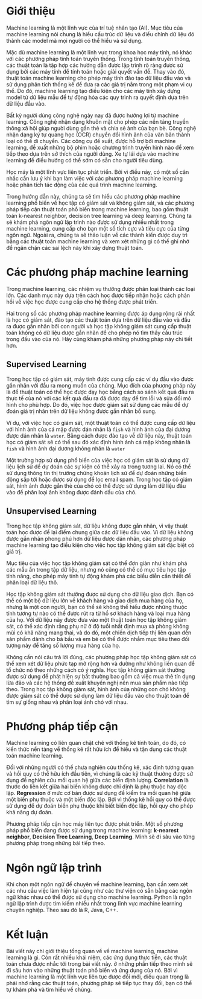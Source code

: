 # Giới thiệu
Machine learning là một lĩnh vực của trí tuệ nhân tạo (AI). Mục tiêu của machine learning nói chung là hiểu cấu trúc dữ liệu và điều chỉnh dữ liệu đó thành các model mà mọi người có thể hiểu và sử dụng.

Mặc dù machine learning là một lĩnh vực trong khoa học máy tính, nó khác với các phương pháp tính toán truyền thống. Trong tính toán truyền thống, các thuật toán là tập hợp các hướng dẫn được lập trình rõ ràng được sử dụng bởi các máy tính để tính toán hoặc giải quyết vấn đề. Thay vào đó, thuật toán machine learning cho phép máy tính đào tạo dữ liệu đầu vào và sử dụng phân tích thống kê để đưa ra các giá trị nằm trong một phạm vi cụ thể. Do đó, machine learning tạo điều kiện cho các máy tính xây dựng model từ dữ liệu mẫu để tự động hóa các quy trình ra quyết định dựa trên dữ liệu đầu vào. 

Bất kỳ người dùng công nghệ ngày nay đã được hưởng lợi từ machine learning. Công nghệ nhận dạng khuôn mặt cho phép các nền tảng truyền thông xã hội giúp người dùng gắn thẻ và chia sẻ ảnh của bạn bè. Công nghệ nhận dạng ký tự quang học (OCR) chuyển đổi hình ảnh của văn bản thành loại có thể di chuyển. Các công cụ đề xuất, được hỗ trợ bởi machine learning, đề xuất những bộ phim hoặc chương trình truyền hình nào để xem tiếp theo dựa trên sở thích của người dùng. Xe tự lái dựa vào machine learning để điều hướng có thể sớm có sẵn cho người tiêu dùng.

Học máy là một lĩnh vực liên tục phát triển. Bởi vì điều này, có một số cân nhắc cần lưu ý khi bạn làm việc với các phương pháp machine learning hoặc phân tích tác động của các quá trình machine learning.

Trong hướng dẫn này, chúng ta sẽ tìm hiểu các phương pháp machine learning phổ biến về học tập có giám sát và không giám sát, và các phương pháp tiếp cận thuật toán phổ biến trong machine learning, bao gồm thuật toán k-nearest neighbor, decision tree learning và deep learning. Chúng ta sẽ khám phá ngôn ngữ lập trình nào được sử dụng nhiều nhất trong machine learning, cung cấp cho bạn một số tích cực và tiêu cực của từng ngôn ngữ. Ngoài ra, chúng ta sẽ thảo luận về các thành kiến được duy trì bằng các thuật toán machine learning và xem xét những gì có thể ghi nhớ để ngăn chặn các sai lệch này khi xây dựng thuật toán.
# Các phương pháp machine learning
Trong machine learning, các nhiệm vụ thường được phân loại thành các loại lớn. Các danh mục này dựa trên cách học được tiếp nhận hoặc cách phản hồi về việc học được cung cấp cho hệ thống được phát triển.

Hai trong số các phương pháp machine learning được áp dụng rộng rãi nhất là học có giám sát, đào tạo các thuật toán dựa trên dữ liệu đầu vào và đầu ra được gắn nhãn bởi con người và học tập không giám sát cung cấp thuật toán không có dữ liệu được gắn nhãn để cho phép nó tìm thấy cấu trúc trong đầu vào của nó. Hãy cùng khám phá những phương pháp này chi tiết hơn.
## Supervised Learning
Trong học tập có giám sát, máy tính được cung cấp các ví dụ đầu vào được gắn nhãn với đầu ra mong muốn của chúng. Mục đích của phương pháp này là để thuật toán có thể học được dạy học bằng cách so sánh kết quả đầu ra thực tế của nó với các kết quả đầu ra đã được dạy để tìm lỗi và sửa đổi mô hình cho phù hợp. Do đó, việc học được giám sát sử dụng các mẫu để dự đoán giá trị nhãn trên dữ liệu không được gắn nhãn bổ sung.

Ví dụ, với việc học có giám sát, một thuật toán có thể được cung cấp dữ liệu với hình ảnh của cá mập được dán nhãn là `fish` và hình ảnh của đại dương được dán nhãn là `water`. Bằng cách được đào tạo về dữ liệu này, thuật toán học có giám sát sẽ có thể sau đó xác định hình ảnh cá mập không nhãn là `fish` và hình ảnh đại dương không nhãn là  `water`

Một trường hợp sử dụng phổ biến của việc học có giám sát là sử dụng dữ liệu lịch sử để dự đoán các sự kiện có thể xảy ra trong tương lai. Nó có thể sử dụng thông tin thị trường chứng khoán lịch sử để dự đoán những biến động sắp tới hoặc được sử dụng để lọc email spam. Trong học tập có giám sát, hình ảnh được gắn thẻ của chó có thể được sử dụng làm dữ liệu đầu vào để phân loại ảnh không được đánh dấu của chó.
## Unsupervised Learning
Trong học tập không giám sát, dữ liệu không được gắn nhãn, vì vậy thuật toán học được để lại điểm chung giữa các dữ liệu đầu vào. Vì dữ liệu không được gắn nhãn phong phú hơn dữ liệu được dán nhãn, các phương pháp machine learning tạo điều kiện cho việc học tập không giám sát đặc biệt có giá trị.

Mục tiêu của việc học tập không giám sát có thể đơn giản như khám phá các mẫu ẩn trong tập dữ liệu, nhưng nó cũng có thể có mục tiêu học tập tính năng, cho phép máy tính tự động khám phá các biểu diễn cần thiết để phân loại dữ liệu thô.

Học tập không giám sát thường được sử dụng cho dữ liệu giao dịch. Bạn có thể có một bộ dữ liệu lớn về khách hàng và giao dịch mua hàng của họ, nhưng là một con người, bạn có thể sẽ không thể hiểu được những thuộc tính tương tự nào có thể được rút ra từ hồ sơ khách hàng và loại mua hàng của họ. Với dữ liệu này được đưa vào một thuật toán học tập không giám sát, có thể xác định rằng phụ nữ ở độ tuổi nhất định mua xà phòng không mùi có khả năng mang thai, và do đó, một chiến dịch tiếp thị liên quan đến sản phẩm dành cho bà bầu và em bé có thể được nhắm mục tiêu theo đối tượng này để tăng số lượng mua hàng của họ.

Không cần nói câu trả lời đúng, các phương pháp học tập không giám sát có thể xem xét dữ liệu phức tạp mở rộng hơn và dường như không liên quan để tổ chức nó theo những cách có ý nghĩa. Học tập không giám sát thường được sử dụng để phát hiện sự bất thường bao gồm cả việc mua thẻ tín dụng lừa đảo và các hệ thống đề xuất khuyến nghị nên mua sản phẩm nào tiếp theo. Trong học tập không giám sát, hình ảnh của những con chó không được giám sát có thể được sử dụng làm dữ liệu đầu vào cho thuật toán để tìm sự giống nhau và phân loại ảnh chó với nhau.
# Phương pháp tiếp cận
Machine learning có liên quan chặt chẽ với thống kê tính toán, do đó, có kiến thức nền tảng về thống kê rất hữu ích để hiểu và tận dụng các thuật toán machine learning.

Đối với những người có thể chưa nghiên cứu thống kê, xác định tương quan và hồi quy có thể hữu ích đầu tiên, vì chúng là các kỹ thuật thường được sử dụng để nghiên cứu mối quan hệ giữa các biến định lượng. **Correlation** là thước đo liên kết giữa hai biến không được chỉ định là phụ thuộc hay độc lập. **Regression** ở mức cơ bản được sử dụng để kiểm tra mối quan hệ giữa một biến phụ thuộc và một biến độc lập. Bởi vì thống kê hồi quy có thể được sử dụng để dự đoán biến phụ thuộc khi biết biến độc lập, hồi quy cho phép khả năng dự đoán.

Phương pháp tiếp cận học máy liên tục được phát triển. Một số phương pháp phổ biến đang được sử dụng trong machine learning: **k-nearest neighbor**, **Decision Tree Learning**, **Deep Learning**. Mình sẽ đi sâu vào từng phương pháp trong những bàì tiếp theo.
# Ngôn ngữ lập trình
Khi chọn một ngôn ngữ để chuyên về machine learning, bạn cần xem xét các nhu cầu việc làm hiện tại cũng như các thư viện có sẵn bằng các ngôn ngữ khác nhau có thể được sử dụng cho machine learning. Python là ngôn ngữ lập trình được tìm kiếm nhiều nhất trong lĩnh vực machine learning chuyên nghiệp. Theo sau đó là R, Java, C++.
# Kết luận
Bài viết này chỉ giới thiệu tổng quan về về machine learning, machine learning là gì. Còn rất nhiều khái niệm, các ứng dụng thực tiễn, các thuật toán chưa được nhắc tới trong bài viết này. ở những phần tiếp theo mình sẽ đi sâu hơn vào những thuật toán phổ biến và ứng dụng của nó. Bởi vì machine learning là một lĩnh vực liên tục được đổi mới, điều quan trọng là phải nhớ rằng các thuật toán, phương pháp sẽ tiếp tục thay đổi, bạn có thể tự khám phá và tìm hiểu về chúng.